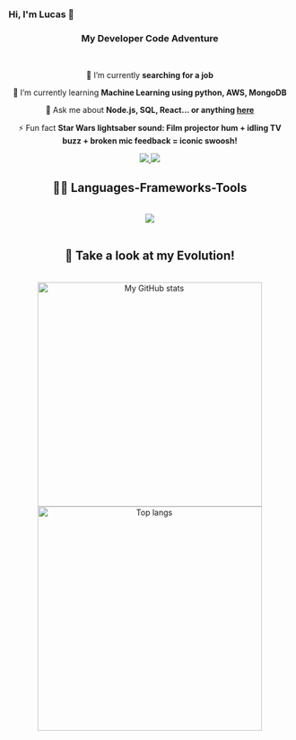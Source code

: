 ### Hi, I'm Lucas 👋

<h3 align="center"> My Developer Code Adventure </h3>
<br/>

<div align="center">
 
 🔭 I’m currently **searching for a job**
 
 🌱 I’m currently learning **Machine Learning using python, AWS, MongoDB**

 💬 Ask me about **Node.js, SQL, React... or anything [here](https://github.com/llucaasbarros/llucaasbarros/issues)**

 ⚡ Fun fact **Star Wars lightsaber sound: Film projector hum + idling TV buzz + broken mic feedback = iconic swoosh!**

 </div>

 <div align="center">
    <a href="mailto:lucasbarros.developer@gmail.com">
        <img src= "https://img.shields.io/badge/Gmail-D14836?style=for-the-badge&logo=gmail&logoColor=white">
    </a>
    <a href="https://www.linkedin.com/in/lucas-pereira-barros/">
        <img src = "https://img.shields.io/badge/LinkedIn-0077B5?style=for-the-badge&logo=linkedin&logoColor=white">
    </a>

<h2 align="center">👨‍💻 Languages-Frameworks-Tools </h2>
<br/>
<div align="center">
    <img src="https://skillicons.dev/icons?i=nodejs,python,javascript,express,mongodb,mysql,git,html,css,npm" /><br>
</div>
<br/>

<h2 align="center">💪 Take a look at my Evolution!</h2>
<br>

<div align="center">
    <img alt="My GitHub stats" src="https://github-readme-stats.vercel.app/api?username=llucaasbarros&show_icons=true&theme=transparent" style="width: 400px; height: auto;" />
    <img alt="Top langs" src="https://github-readme-stats.vercel.app/api/top-langs/?username=llucaasbarros&layout=compact&langs_count=8" style="width: 400px; height: auto; object-fit: cover;" />
</div>
